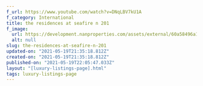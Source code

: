 ```yaml
---
f_url: https://www.youtube.com/watch?v=DNqLBV7kU1A
f_category: International
title: the residences at seafire n 201
f_image:
  url: https://development.nanproperties.com/assets/external/60a58496a1a7d75a2e14bdd8_06.jpeg
  alt: null
slug: the-residences-at-seafire-n-201
updated-on: "2021-05-19T21:35:18.812Z"
created-on: "2021-05-19T21:35:18.812Z"
published-on: "2021-05-19T22:05:47.033Z"
layout: "[luxury-listings-page].html"
tags: luxury-listings-page
---
```

